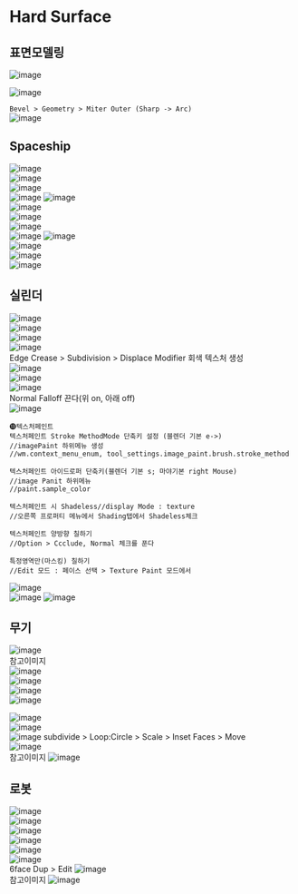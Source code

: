 Hard Surface
===================

표면모델링
------------
![image](https://user-images.githubusercontent.com/30430227/130582184-f2e27956-8afb-4519-b97d-4278d494032d.png)

![image](https://user-images.githubusercontent.com/30430227/130582134-8fd55a2b-eae0-488f-9e57-6ed7d63d3db0.png)  

`Bevel > Geometry > Miter Outer (Sharp -> Arc)  `  
![image](https://user-images.githubusercontent.com/30430227/130582397-b5b2e59f-1c7c-442e-9869-ef413e531c47.png)
<br>

Spaceship
-----------------
![image](https://user-images.githubusercontent.com/30430227/131055025-4edebadd-ffd6-4b59-aa30-ab20edb8e6ea.png)  
![image](https://user-images.githubusercontent.com/30430227/131055045-6988e024-3678-4fd0-a43c-b3947ba855a7.png)  
![image](https://user-images.githubusercontent.com/30430227/131055136-6fe8ddb7-54ec-4ec3-b0fa-be48722ec119.png)  
![image](https://user-images.githubusercontent.com/30430227/131055207-96a91ccc-dfb8-4006-8f8f-41f860594e54.png)
![image](https://user-images.githubusercontent.com/30430227/131055248-0013e210-a6e7-4e1c-b69c-a7e30bebec1b.png)  
![image](https://user-images.githubusercontent.com/30430227/131055307-f413856d-361f-402d-80b1-5bf3314ea606.png)  
![image](https://user-images.githubusercontent.com/30430227/131055369-e9d44686-dde9-41e3-b180-c72691945ce5.png)  
![image](https://user-images.githubusercontent.com/30430227/131055463-adde1950-e211-4b7c-b52b-fba16dc545f3.png)  
![image](https://user-images.githubusercontent.com/30430227/131055541-861165b6-bc0e-4b64-aa17-e2a8bbc2deb5.png)
![image](https://user-images.githubusercontent.com/30430227/131055629-ba89e7a1-e6f8-4d40-8273-3395319448d1.png)  
![image](https://user-images.githubusercontent.com/30430227/131055696-e0270839-425c-47a4-aaa0-08b9b7a70c37.png)  
![image](https://user-images.githubusercontent.com/30430227/131055939-7b5f1f9d-1de9-4952-a1ab-209ee0c768f9.png)  
![image](https://user-images.githubusercontent.com/30430227/131056615-e09da9fc-dfbc-4163-a6c6-039f9232f98d.png)

실린더
--------
![image](https://user-images.githubusercontent.com/30430227/131056939-f511a201-6f8a-426b-b20e-d7af512af623.png)  
![image](https://user-images.githubusercontent.com/30430227/131057111-1f5ae469-db77-43dd-a645-328eb32c8f0b.png)  
![image](https://user-images.githubusercontent.com/30430227/131057126-327b5b99-fccd-413f-b125-ab92faae2605.png)  
![image](https://user-images.githubusercontent.com/30430227/131057372-a03fd7dd-acfd-4392-8153-046b3989315c.png)  
Edge Crease > Subdivision > Displace Modifier 회색 텍스처 생성  
![image](https://user-images.githubusercontent.com/30430227/131058030-700ea62c-4b5c-43d2-aa13-92dbb49a5860.png)  
![image](https://user-images.githubusercontent.com/30430227/131058545-08456e66-86d3-49df-8dea-fab2d9606fea.png)  
![image](https://user-images.githubusercontent.com/30430227/131060500-725f9276-9897-42ec-aeab-b8c988cc1b05.png)  
Normal Falloff 끈다(위 on, 아래 off)  
![image](https://user-images.githubusercontent.com/30430227/131060560-18a603ae-9880-4afb-8559-e99f3c9f1741.png)


```
⓭텍스처페인트
텍스처페인트 Stroke MethodMode 단축키 설정 (블렌더 기본 e->)
//imagePaint 하위메뉴 생성
//wm.context_menu_enum, tool_settings.image_paint.brush.stroke_method

텍스처페인트 아이드로퍼 단축키(블렌더 기본 s; 마야기본 right Mouse)
//image Panit 하위메뉴
//paint.sample_color

텍스처페인트 시 Shadeless//display Mode : texture
//오른쪽 프로퍼티 메뉴에서 Shading탭에서 Shadeless체크

텍스처페인트 양방향 칠하기
//Option > Ccclude, Normal 체크를 푼다

특정영역만(마스킹) 칠하기
//Edit 모드 : 페이스 선택 > Texture Paint 모드에서 
```
![image](https://user-images.githubusercontent.com/30430227/130591345-cb9252ab-24df-4d11-9518-82ad2431eb89.png)  
![image](https://user-images.githubusercontent.com/30430227/131061055-11c3d765-cf3f-4d44-9f2a-dff370563cd2.png)
![image](https://user-images.githubusercontent.com/30430227/131061076-b1d7eb70-f15c-4a92-82b7-c99c0415dd07.png)

무기 
------
![image](https://user-images.githubusercontent.com/30430227/131061216-5551ba86-9c29-4952-9f64-1157c51aadb2.png)  
참고이미지  
![image](https://user-images.githubusercontent.com/30430227/131061490-ec09744d-ff03-4250-ab14-997c72ae1a28.png)  
![image](https://user-images.githubusercontent.com/30430227/131061583-2911c1d6-20ae-45dc-b5a5-4807df80c536.png)  
![image](https://user-images.githubusercontent.com/30430227/131061703-548a00e3-f886-4be8-aea9-a74fe7fb3621.png)  
![image](https://user-images.githubusercontent.com/30430227/131061922-d1492c56-bb27-4a3d-9814-803b27533d92.png)  

![image](https://user-images.githubusercontent.com/30430227/131066258-12b4478a-b409-49d0-a037-d86852290d01.png)  
![image](https://user-images.githubusercontent.com/30430227/131066399-e5f7e37d-b8b9-45ac-b3f3-0020d88b4d0b.png)  
![image](https://user-images.githubusercontent.com/30430227/131066443-135261b6-8ce4-4403-a540-84afaa16a237.png)
subdivide > Loop:Circle > Scale > Inset Faces > Move  
![image](https://user-images.githubusercontent.com/30430227/131066854-91b5da2e-ea1c-4511-8cd6-62bdadf4dbcd.png)  
참고이미지
![image](https://user-images.githubusercontent.com/30430227/131066915-cb4693a5-b897-4a69-bee8-3f840cd86eb8.png)  


로봇 
-------
![image](https://user-images.githubusercontent.com/30430227/131068556-f605b570-113a-4b53-b536-ebfc57c98465.png)  
![image](https://user-images.githubusercontent.com/30430227/131068680-d850c89e-adcb-4125-9e72-866d4ca3316e.png)  
![image](https://user-images.githubusercontent.com/30430227/131068771-4df5130d-1eb7-428c-bb87-7a471b34e1d9.png)  
![image](https://user-images.githubusercontent.com/30430227/131068856-a94702ab-d0b0-4d1c-b301-319838021ac3.png)  
![image](https://user-images.githubusercontent.com/30430227/131069044-4b9e5a30-a8d2-4fc3-a356-121e79814ff3.png)  
![image](https://user-images.githubusercontent.com/30430227/131069158-34798283-8bd7-47f5-b167-eddf45e08d3d.png)  
6face Dup > Edit
![image](https://user-images.githubusercontent.com/30430227/131069258-1faade70-e966-444f-a746-626362219950.png)  
참고이미지 
![image](https://user-images.githubusercontent.com/30430227/131069385-cee83675-f705-43ef-965b-0433e3ff66bd.png)


